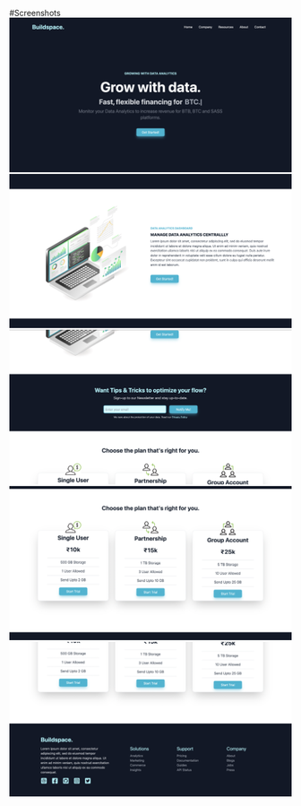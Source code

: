 #Screenshots
![](src/assets/screenshots/Screenshot1.png)
![](src/assets/screenshots/Screenshot2.png)
![](src/assets/screenshots/Screenshot3.png)
![](src/assets/screenshots/Screenshot4.png)
![](src/assets/screenshots/Screenshot5.png)
